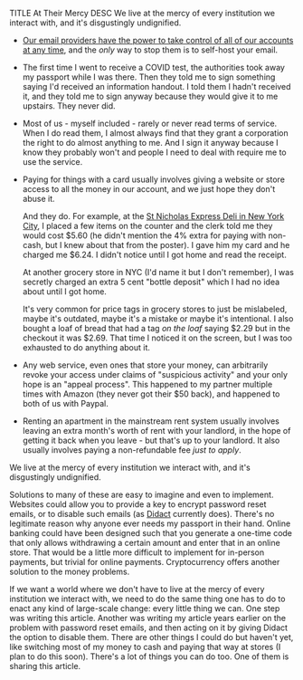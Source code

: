TITLE At Their Mercy
DESC We live at the mercy of every institution we interact with, and it's disgustingly undignified.

* [Our email providers have the power to take control of all of our accounts at any time](/software/forgot_password), and the *only* way to stop them is to self-host your email.

* The first time I went to receive a COVID test, the authorities took away my passport while I was there. Then they told me to sign something saying I'd received an information handout. I told them I hadn't received it, and they told me to sign anyway because they would give it to me upstairs. They never did.

* Most of us - myself included - rarely or never read terms of service. When I do read them, I almost always find that they grant a corporation the right to do almost anything to me. And I sign it anyway because I know they probably won't and people I need to deal with require me to use the service.

* Paying for things with a card usually involves giving a website or store access to all the money in our account, and we just hope they don't abuse it.

	And they do. For example, at the [St Nicholas Express Deli in New York City](https://www.google.com/maps/place/St+Nicholas+Express+Deli+Inc/@40.8131959,-73.952099,20z/data=!3m1!5s0x89c2f66c4153a795:0xeef3cc8b07e39d74!4m13!1m7!3m6!1s0x89c2f66c43b89da5:0x3b8f623a4914fc6a!2s25+St+Nicholas+Terrace,+New+York,+NY+10027!3b1!8m2!3d40.8131919!4d-73.9518254!3m4!1s0x89c2f66c43b89da5:0xddf495821aedf4a1!8m2!3d40.813112!4d-73.9518391), I placed a few items on the counter and the clerk told me they would cost $5.60 (he didn't mention the 4% extra for paying with non-cash, but I knew about that from the poster). I gave him my card and he charged me $6.24. I didn't notice until I got home and read the receipt.

	At another grocery store in NYC (I'd name it but I don't remember), I was secretly charged an extra 5 cent "bottle deposit" which I had no idea about until I got home.

	It's very common for price tags in grocery stores to just be mislabeled, maybe it's outdated, maybe it's a mistake or maybe it's intentional. I also bought a loaf of bread that had a tag *on the loaf* saying $2.29 but in the checkout it was $2.69. That time I noticed it on the screen, but I was too exhausted to do anything about it.

* Any web service, even ones that store your money, can arbitrarily revoke your access under claims of "suspicious activity" and your only hope is an "appeal process". This happened to my partner multiple times with Amazon (they never got their $50 back), and happened to both of us with Paypal.

* Renting an apartment in the mainstream rent system usually involves leaving an extra month's worth of rent with your landlord, in the hope of getting it back when you leave - but that's up to your landlord. It also usually involves paying a non-refundable fee *just to apply*.

We live at the mercy of every institution we interact with, and it's disgustingly undignified.

Solutions to many of these are easy to imagine and even to implement. Websites could allow you to provide a key to encrypt password reset emails, or to disable such emails (as [Didact](/didact) currently does). There's no legitimate reason why anyone ever needs my passport in their hand. Online banking could have been designed such that you generate a one-time code that only allows withdrawing a certain amount and enter that in an online store. That would be a little more difficult to implement for in-person payments, but trivial for online payments. Cryptocurrency offers another solution to the money problems.

If we want a world where we don't have to live at the mercy of every institution we interact with, we need to do the same thing one has to do to enact any kind of large-scale change: every little thing we can. One step was writing this article. Another was writing my article years earlier on the problem with password reset emails, and then acting on it by giving Didact the option to disable them. There are other things I could do but haven't yet, like switching most of my money to cash and paying that way at stores (I plan to do this soon). There's a lot of things you can do too. One of them is sharing this article.
